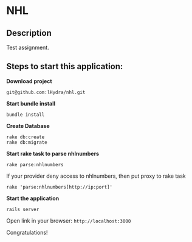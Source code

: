 # NHL

## Description

Test assignment.

## Steps to start this application:

**Download project**

```
git@github.com:lHydra/nhl.git
```

**Start bundle install**

```
bundle install
```

**Create Database**

```
rake db:create
rake db:migrate
```

**Start rake task to parse nhlnumbers**

```
rake parse:nhlnumbers
```

If your provider deny access to nhlnumbers, then put proxy to rake task

```
rake 'parse:nhlnumbers[http://ip:port]'
```

**Start the application**

```
rails server
```

Open link in your browser: `http://localhost:3000`

Congratulations!
